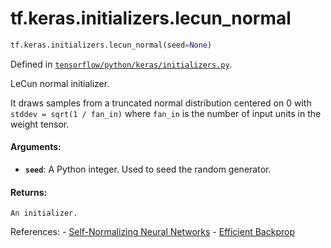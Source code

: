 <div itemscope itemtype="http://developers.google.com/ReferenceObject">
<meta itemprop="name" content="tf.keras.initializers.lecun_normal" />
</div>

# tf.keras.initializers.lecun_normal

``` python
tf.keras.initializers.lecun_normal(seed=None)
```



Defined in [`tensorflow/python/keras/initializers.py`](https://www.tensorflow.org/code/tensorflow/python/keras/initializers.py).

LeCun normal initializer.

It draws samples from a truncated normal distribution centered on 0
with `stddev = sqrt(1 / fan_in)`
where `fan_in` is the number of input units in the weight tensor.

#### Arguments:

* <b>`seed`</b>: A Python integer. Used to seed the random generator.


#### Returns:

    An initializer.

References:
    - [Self-Normalizing Neural Networks](https://arxiv.org/abs/1706.02515)
    - [Efficient
    Backprop](http://yann.lecun.com/exdb/publis/pdf/lecun-98b.pdf)